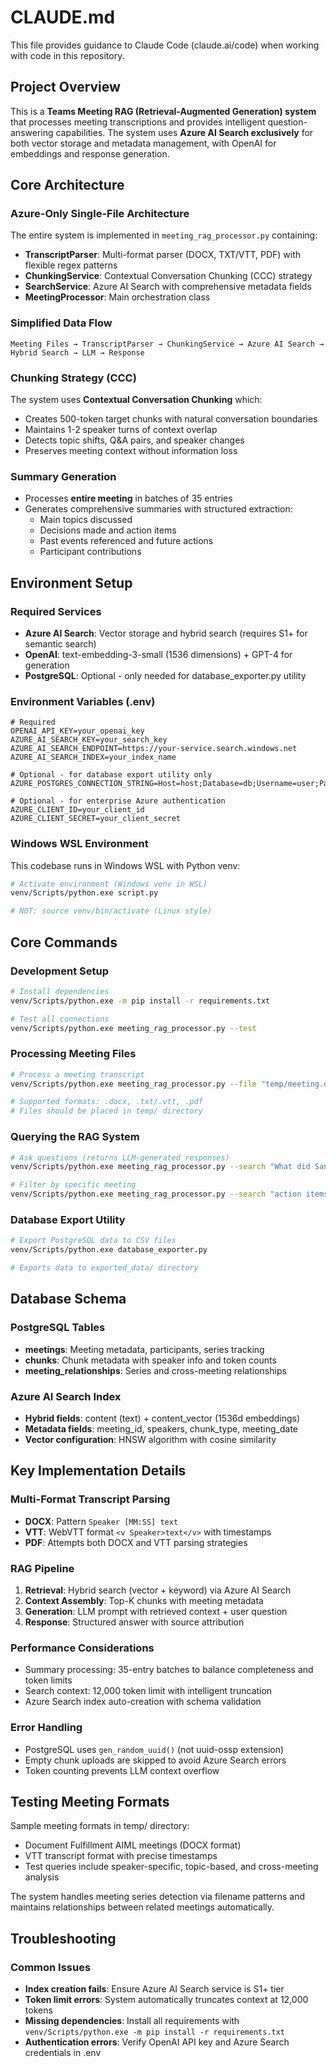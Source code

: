 # CLAUDE.md

This file provides guidance to Claude Code (claude.ai/code) when working with code in this repository.

## Project Overview

This is a **Teams Meeting RAG (Retrieval-Augmented Generation) system** that processes meeting transcriptions and provides intelligent question-answering capabilities. The system uses **Azure AI Search exclusively** for both vector storage and metadata management, with OpenAI for embeddings and response generation.

## Core Architecture

### Azure-Only Single-File Architecture
The entire system is implemented in `meeting_rag_processor.py` containing:
- **TranscriptParser**: Multi-format parser (DOCX, TXT/VTT, PDF) with flexible regex patterns
- **ChunkingService**: Contextual Conversation Chunking (CCC) strategy
- **SearchService**: Azure AI Search with comprehensive metadata fields
- **MeetingProcessor**: Main orchestration class

### Simplified Data Flow
```
Meeting Files → TranscriptParser → ChunkingService → Azure AI Search → Hybrid Search → LLM → Response
```

### Chunking Strategy (CCC)
The system uses **Contextual Conversation Chunking** which:
- Creates 500-token target chunks with natural conversation boundaries
- Maintains 1-2 speaker turns of context overlap
- Detects topic shifts, Q&A pairs, and speaker changes
- Preserves meeting context without information loss

### Summary Generation
- Processes **entire meeting** in batches of 35 entries
- Generates comprehensive summaries with structured extraction:
  - Main topics discussed
  - Decisions made and action items
  - Past events referenced and future actions
  - Participant contributions

## Environment Setup

### Required Services
- **Azure AI Search**: Vector storage and hybrid search (requires S1+ for semantic search)
- **OpenAI**: text-embedding-3-small (1536 dimensions) + GPT-4 for generation
- **PostgreSQL**: Optional - only needed for database_exporter.py utility

### Environment Variables (.env)
```
# Required
OPENAI_API_KEY=your_openai_key
AZURE_AI_SEARCH_KEY=your_search_key  
AZURE_AI_SEARCH_ENDPOINT=https://your-service.search.windows.net
AZURE_AI_SEARCH_INDEX=your_index_name

# Optional - for database export utility only
AZURE_POSTGRES_CONNECTION_STRING=Host=host;Database=db;Username=user;Password=pass

# Optional - for enterprise Azure authentication
AZURE_CLIENT_ID=your_client_id
AZURE_CLIENT_SECRET=your_client_secret
```

### Windows WSL Environment
This codebase runs in Windows WSL with Python venv:
```bash
# Activate environment (Windows venv in WSL)
venv/Scripts/python.exe script.py

# NOT: source venv/bin/activate (Linux style)
```

## Core Commands

### Development Setup
```bash
# Install dependencies
venv/Scripts/python.exe -m pip install -r requirements.txt

# Test all connections
venv/Scripts/python.exe meeting_rag_processor.py --test
```

### Processing Meeting Files
```bash
# Process a meeting transcript
venv/Scripts/python.exe meeting_rag_processor.py --file "temp/meeting.docx"

# Supported formats: .docx, .txt/.vtt, .pdf
# Files should be placed in temp/ directory
```

### Querying the RAG System
```bash
# Ask questions (returns LLM-generated responses)
venv/Scripts/python.exe meeting_rag_processor.py --search "What did Sandeep demonstrate?"

# Filter by specific meeting
venv/Scripts/python.exe meeting_rag_processor.py --search "action items" --meeting-id "uuid-here"
```

### Database Export Utility
```bash
# Export PostgreSQL data to CSV files
venv/Scripts/python.exe database_exporter.py

# Exports data to exported_data/ directory
```

## Database Schema

### PostgreSQL Tables
- **meetings**: Meeting metadata, participants, series tracking
- **chunks**: Chunk metadata with speaker info and token counts  
- **meeting_relationships**: Series and cross-meeting relationships

### Azure AI Search Index
- **Hybrid fields**: content (text) + content_vector (1536d embeddings)
- **Metadata fields**: meeting_id, speakers, chunk_type, meeting_date
- **Vector configuration**: HNSW algorithm with cosine similarity

## Key Implementation Details

### Multi-Format Transcript Parsing
- **DOCX**: Pattern `Speaker [MM:SS] text` 
- **VTT**: WebVTT format `<v Speaker>text</v>` with timestamps
- **PDF**: Attempts both DOCX and VTT parsing strategies

### RAG Pipeline
1. **Retrieval**: Hybrid search (vector + keyword) via Azure AI Search
2. **Context Assembly**: Top-K chunks with meeting metadata
3. **Generation**: LLM prompt with retrieved context + user question
4. **Response**: Structured answer with source attribution

### Performance Considerations
- Summary processing: 35-entry batches to balance completeness and token limits
- Search context: 12,000 token limit with intelligent truncation
- Azure Search index auto-creation with schema validation

### Error Handling
- PostgreSQL uses `gen_random_uuid()` (not uuid-ossp extension)
- Empty chunk uploads are skipped to avoid Azure Search errors
- Token counting prevents LLM context overflow

## Testing Meeting Formats

Sample meeting formats in temp/ directory:
- Document Fulfillment AIML meetings (DOCX format)
- VTT transcript format with precise timestamps
- Test queries include speaker-specific, topic-based, and cross-meeting analysis

The system handles meeting series detection via filename patterns and maintains relationships between related meetings automatically.

## Troubleshooting

### Common Issues
- **Index creation fails**: Ensure Azure AI Search service is S1+ tier
- **Token limit errors**: System automatically truncates context at 12,000 tokens
- **Missing dependencies**: Install all requirements with `venv/Scripts/python.exe -m pip install -r requirements.txt`
- **Authentication errors**: Verify OpenAI API key and Azure Search credentials in .env